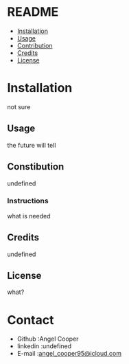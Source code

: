  # README

* [Installation](#installation)
* [Usage](#usage)
* [Contribution](#contribution)
* [Credits](#credits)
* [License](#license)
# Installation
not sure
## Usage
the future will tell
## Constibution
undefined
### Instructions
what is needed
## Credits
undefined
## License
what?

# Contact
* Github :Angel Cooper
* linkedin :undefined
* E-mail :angel_cooper95@icloud.com